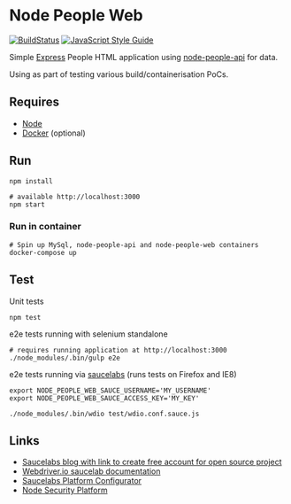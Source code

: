 # Node People Web

[![BuildStatus](https://travis-ci.org/stevenalexander/node-people-web.svg?branch=master)](https://travis-ci.org/stevenalexander/node-people-web?branch=master)
[![JavaScript Style Guide](https://img.shields.io/badge/code%20style-standard-brightgreen.svg)](http://standardjs.com/)

Simple [Express](https://expressjs.com/) People HTML application using [node-people-api](https://github.com/stevenalexander/node-people-api) for data.

Using as part of testing various build/containerisation PoCs.

## Requires

* [Node](https://nodejs.org/en/)
* [Docker](https://www.docker.com/) (optional)

## Run

```
npm install

# available http://localhost:3000
npm start
```

### Run in container

```
# Spin up MySql, node-people-api and node-people-web containers
docker-compose up
```

## Test

Unit tests

```
npm test
```

e2e tests running with selenium standalone

```
# requires running application at http://localhost:3000
./node_modules/.bin/gulp e2e
```

e2e tests running via [saucelabs](https://saucelabs.com) (runs tests on Firefox and IE8)

```
export NODE_PEOPLE_WEB_SAUCE_USERNAME='MY_USERNAME'
export NODE_PEOPLE_WEB_SAUCE_ACCESS_KEY='MY_KEY'

./node_modules/.bin/wdio test/wdio.conf.sauce.js
```

## Links

* [Saucelabs blog with link to create free account for open source project](https://saucelabs.com/blog/Announcing-Open-Sauce-free-unlimited-testing-for-Open-Source-projects)
* [Webdriver.io saucelab documentation](http://webdriver.io/guide/services/sauce.html)
* [Saucelabs Platform Configurator](https://wiki.saucelabs.com/display/DOCS/Platform+Configurator#/)
* [Node Security Platform](https://nodesecurity.io/)
